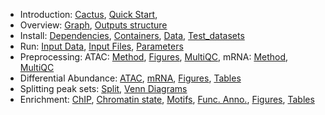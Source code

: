 
* Introduction: [Cactus](/README.md), [Quick Start](/docs/1_Intro__Quick_start.md), 
* Overview: [Graph](/docs/2_Overview__Graph.md), [Outputs structure](/docs/2_Overview__Outputs_structure.md)
* Install: [Dependencies](/docs/3_Install__Dependencies.md), [Containers](/docs/3_Install__Containers.md), [Data](/docs/3_Install__Data.md), [Test_datasets](/docs/3_Install__Test_datasets.md)
* Run: [Input Data](/docs/4_Run__Input_data.md), [Input Files](/docs/4_Run__Input_files.md), [Parameters](/docs/4_Run__Parameters.md)
* Preprocessing: ATAC: [Method](/docs/5_AP__Method.md), [Figures](/docs/5_AP__Figures.md), [MultiQC](/docs/5_AP__MultiQC.md), mRNA: [Method](/docs/6_MP__Method.md), [MultiQC](/docs/6_MP__MultiQC.md)
* Differential Abundance: [ATAC](/docs/7_DA__DiffBind.md), [mRNA](/docs/7_DA__Sleuth.md), [Figures](/docs/7_DA__Figures.md), [Tables](/docs/7_DA__Tables.md)
* Splitting peak sets: [Split](/docs/8_SP__Splitting_peak_sets.md), [Venn Diagrams](/docs/8_SP__Venn_diagrams.md)
* Enrichment: [ChIP](/docs/9_Enrich__CHIP.md), [Chromatin state](/docs/9_Enrich__Chromatin_states.md), [Motifs](/docs/9_Enrich__Motifs.md), [Func. Anno.](/docs/9_Enrich__Functional_annotations.md), [Figures](/docs/9_Enrich__Figures.md), [Tables](/docs/9_Enrich__Tables.md)


[](END_OF_MENU)
